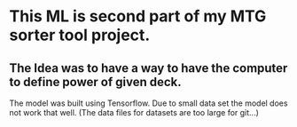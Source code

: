 # This ML is second part of my MTG sorter tool project.

## The Idea was to have a way to have the computer to define power of given deck.
The model was built using Tensorflow. Due to small data set the model does not work that well. (The data files for datasets are too large for git...)
